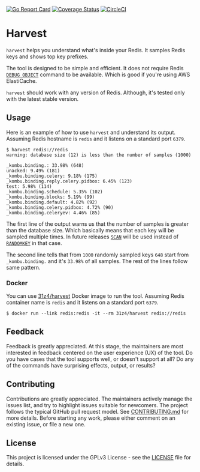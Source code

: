 [![Go Report Card](https://goreportcard.com/badge/github.com/31z4/harvest)](https://goreportcard.com/report/github.com/31z4/harvest)
[![Coverage Status](https://coveralls.io/repos/github/31z4/harvest/badge.svg?branch=master)](https://coveralls.io/github/31z4/harvest?branch=master)
[![CircleCI](https://circleci.com/gh/31z4/harvest.svg?style=svg)](https://circleci.com/gh/31z4/harvest)

# Harvest

`harvest` helps you understand what's inside your Redis. It samples Redis keys and shows top key prefixes.

The tool is designed to be simple and efficient. It does not require Redis [`DEBUG OBJECT`](https://redis.io/commands/debug-object) command to be available. Which is good if you're using AWS ElastiCache.

`harvest` should work with any version of Redis. Although, it's tested only with the latest stable version.

## Usage

Here is an example of how to use `harvest` and understand its output. Assuming Redis hostname is `redis` and it listens on a standard port `6379`.

```console
$ harvest redis://redis
warning: database size (12) is less than the number of samples (1000)

_kombu.binding.: 33.98% (648)
unacked: 9.49% (181)
_kombu.binding.celery: 9.18% (175)
_kombu.binding.reply.celery.pidbox: 6.45% (123)
test: 5.98% (114)
_kombu.binding.schedule: 5.35% (102)
_kombu.binding.blocks: 5.19% (99)
_kombu.binding.default: 4.82% (92)
_kombu.binding.celery.pidbox: 4.72% (90)
_kombu.binding.celeryev: 4.46% (85)
```

The first line of the output warns us that the number of samples is greater than the database size. Which basically means that each key will be sampled multiple times. In future releases [`SCAN`](https://redis.io/commands/scan) will be used instead of [`RANDOMKEY`](https://redis.io/commands/randomkey) in that case.

The second line tells that from `1000` randomly sampled keys `648` start from `_kombu.binding.` and it's `33.98%` of all samples. The rest of the lines follow same pattern.

### Docker

You can use [31z4/harvest](https://hub.docker.com/r/31z4/harvest/) Docker image to run the tool. Assuming Redis container name is `redis` and it listens on a standard port `6379`.

```console
$ docker run --link redis:redis -it --rm 31z4/harvest redis://redis
```

## Feedback

Feedback is greatly appreciated. At this stage, the maintainers are most interested in feedback centered on the user experience (UX) of the tool. Do you have cases that the tool supports well, or doesn't support at all? Do any of the commands have surprising effects, output, or results?

## Contributing

Contributions are greatly appreciated. The maintainers actively manage the issues list, and try to highlight issues suitable for newcomers. The project follows the typical GitHub pull request model. See [CONTRIBUTING.md](CONTRIBUTING.md) for more details. Before starting any work, please either comment on an existing issue, or file a new one.

## License

This project is licensed under the GPLv3 License - see the [LICENSE](LICENSE) file for details.
